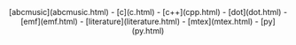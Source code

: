 <center>
[abcmusic](abcmusic.html) - [c](c.html)  -   [c++](cpp.html)   -   [dot](dot.html)   -  [emf](emf.html)  -
[literature](literature.html) - [mtex](mtex.html) - [py](py.html)
</center>

